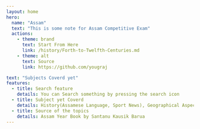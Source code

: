 ```yaml
---
layout: home
hero:
  name: "Assam"
  text: "This is some note for Assam Competitive Exam"
  actions:
    - theme: brand
      text: Start From Here
      link: /history/Forth-to-Twelfth-Centuries.md
    - theme: alt
      text: Source
      link: https://github.com/yougraj

text: "Subjects Coverd yet"
features:
  - title: Search feature
    details: You can Search something by pressing the search icon
  - title: Subject yet Coverd
    details: History(Assamese Language, Sport News), Geographical Aspects, Climate(Drought and pollution, Rasmsar Site of Assam)
  - title: Source of the topics
    details: Assam Year Book by Santanu Kausik Barua
---
```


